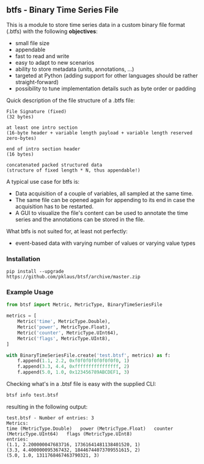 ## btfs - Binary Time Series File

This is a module to store time series data in a custom binary file format (.btfs) with the following **objectives**:

* small file size
* appendable
* fast to read and write
* easy to adapt to new scenarios
* ability to store metadata (units, annotations, ...)
* targeted at Python (adding support for other languages should be rather straight-forward)
* possibility to tune implementation details such as byte order or padding

Quick description of the file structure of a .btfs file:

```
File Signature (fixed)
(32 bytes)

at least one intro section
(16-byte header + variable length payload + variable length reserved zero-bytes)

end of intro section header
(16 bytes)

concatenated packed structured data
(structure of fixed length * N, thus appendable!)
```

A typical use case for btfs is:

* Data acquisition of a couple of variables, all sampled at the same time.
* The same file can be opened again for appending to its end in case the acquisition has to be restarted.
* A GUI to visualize the file's content can be used to annotate the time series and the annotations can be stored in the file.

What btfs is not suited for, at least not perfectly:

* event-based data with varying number of values or varying value types

### Installation

    pip install --upgrade https://github.com/pklaus/btsf/archive/master.zip

### Example Usage

```python
from btsf import Metric, MetricType, BinaryTimeSeriesFile

metrics = [
    Metric('time', MetricType.Double),
    Metric('power', MetricType.Float),
    Metric('counter', MetricType.UInt64),
    Metric('flags', MetricType.UInt8),
]

with BinaryTimeSeriesFile.create('test.btsf', metrics) as f:
    f.append(1.1, 2.2, 0xf0f0f0f0f0f0f0f0, 1)
    f.append(3.3, 4.4, 0xffffffffffffffff, 2)
    f.append(5.0, 1.0, 0x123456789ABCDEF1, 3)
```

Checking what's in a .btsf file is easy with the supplied CLI:

```bash
btsf info test.btsf
```

resulting in the following output:

```
test.btsf - Number of entries: 3
Metrics:
time (MetricType.Double)   power (MetricType.Float)   counter (MetricType.UInt64)   flags (MetricType.UInt8)
entries:
(1.1, 2.200000047683716, 17361641481138401520, 1)
(3.3, 4.400000095367432, 18446744073709551615, 2)
(5.0, 1.0, 1311768467463790321, 3)
```
